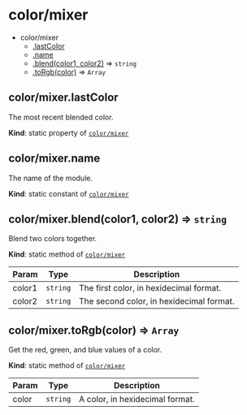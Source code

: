 
<a name="module_color/mixer"></a>
# color/mixer
  

* color/mixer
    * [.lastColor](#module_color/mixer.lastColor)   
    * [.name](#module_color/mixer.name)   
    * [.blend(color1, color2)](#module_color/mixer.blend) ⇒ `string`  
    * [.toRgb(color)](#module_color/mixer.toRgb) ⇒ `Array`  


<a name="module_color/mixer.lastColor"></a>
## color/mixer.lastColor   
The most recent blended color.

**Kind**: static property of [`color/mixer`](#module_color/mixer)  

<a name="module_color/mixer.name"></a>
## color/mixer.name   
The name of the module.

**Kind**: static constant of [`color/mixer`](#module_color/mixer)  

<a name="module_color/mixer.blend"></a>
## color/mixer.blend(color1, color2) ⇒ `string`  
Blend two colors together.

**Kind**: static method of [`color/mixer`](#module_color/mixer)  

| Param  | Type     | Description                              |
| ------ | -------- | ---------------------------------------- |
| color1 | `string` | The first color, in hexidecimal format.  |
| color2 | `string` | The second color, in hexidecimal format. |



<a name="module_color/mixer.toRgb"></a>
## color/mixer.toRgb(color) ⇒ `Array`  
Get the red, green, and blue values of a color.

**Kind**: static method of [`color/mixer`](#module_color/mixer)  

| Param | Type     | Description                     |
| ----- | -------- | ------------------------------- |
| color | `string` | A color, in hexidecimal format. |


